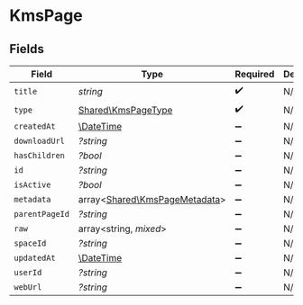 # KmsPage


## Fields

| Field                                                                   | Type                                                                    | Required                                                                | Description                                                             |
| ----------------------------------------------------------------------- | ----------------------------------------------------------------------- | ----------------------------------------------------------------------- | ----------------------------------------------------------------------- |
| `title`                                                                 | *string*                                                                | :heavy_check_mark:                                                      | N/A                                                                     |
| `type`                                                                  | [Shared\KmsPageType](../../Models/Shared/KmsPageType.md)                | :heavy_check_mark:                                                      | N/A                                                                     |
| `createdAt`                                                             | [\DateTime](https://www.php.net/manual/en/class.datetime.php)           | :heavy_minus_sign:                                                      | N/A                                                                     |
| `downloadUrl`                                                           | *?string*                                                               | :heavy_minus_sign:                                                      | N/A                                                                     |
| `hasChildren`                                                           | *?bool*                                                                 | :heavy_minus_sign:                                                      | N/A                                                                     |
| `id`                                                                    | *?string*                                                               | :heavy_minus_sign:                                                      | N/A                                                                     |
| `isActive`                                                              | *?bool*                                                                 | :heavy_minus_sign:                                                      | N/A                                                                     |
| `metadata`                                                              | array<[Shared\KmsPageMetadata](../../Models/Shared/KmsPageMetadata.md)> | :heavy_minus_sign:                                                      | N/A                                                                     |
| `parentPageId`                                                          | *?string*                                                               | :heavy_minus_sign:                                                      | N/A                                                                     |
| `raw`                                                                   | array<string, *mixed*>                                                  | :heavy_minus_sign:                                                      | N/A                                                                     |
| `spaceId`                                                               | *?string*                                                               | :heavy_minus_sign:                                                      | N/A                                                                     |
| `updatedAt`                                                             | [\DateTime](https://www.php.net/manual/en/class.datetime.php)           | :heavy_minus_sign:                                                      | N/A                                                                     |
| `userId`                                                                | *?string*                                                               | :heavy_minus_sign:                                                      | N/A                                                                     |
| `webUrl`                                                                | *?string*                                                               | :heavy_minus_sign:                                                      | N/A                                                                     |